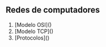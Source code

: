 ## Redes de computadores 

<ol>
  <li>[Modelo OSI]()</li>
  <li>[Modelo TCP]()</li>
  <li>[Protocolos]()</li>
</ol>
